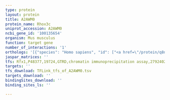```yaml
---
type: protein
layout: protein
title: A2AWM0
protein_name: Rhox3c
uniprot_accession: A2AWM0
ncbi_gene_id: '100135654'
organism: Mus musculus
function: target gene
number_of_interactions: '1'
orthologs: '[{"species": "Homo sapiens", "id": ["<a href=\"/protein/q8nhv9\">Q8NHV9</a>"]}, {"species": "Rattus norvegicus", "id": ["Q4TU79"]}]'
jaspar_matrices: ''
tfs: Rfx1,P48377,19724,GTRD,chromatin immunoprecipitation assay,27924024%5Buid%5D,No
targets: ''
tfs_download: TFLink_tfs_of_A2AWM0.tsv
targets_download: ''
bindingSites_download: ''
binding_sites_ls: ''

---
```

